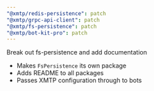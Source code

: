 ```yaml
---
"@xmtp/redis-persistence": patch
"@xmtp/grpc-api-client": patch
"@xmtp/fs-persistence": patch
"@xmtp/bot-kit-pro": patch
---
```


Break out fs-persistence and add documentation

- Makes `FsPersistence` its own package
- Adds README to all packages
- Passes XMTP configuration through to bots
